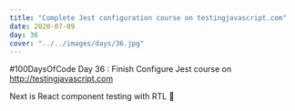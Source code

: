 ```yaml
---
title: "Complete Jest configuration course on testingjavascript.com"
date: 2020-07-09
day: 36
cover: "../../images/days/36.jpg"
---
```


#100DaysOfCode Day 36 : Finish Configure Jest course on http://testingjavascript.com

Next is React component testing with RTL 😬
